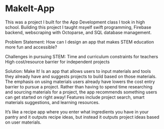 # MakeIt-App
This was a project I built for the App Development class I took in high school. Building this project I taught msyelf swift programming, Firebase backend, webscraping with Octoparse, and SQL database management. 

Problem Statement: How can I design an app that makes STEM education more fun and accessible?

Challenges in pursuing STEM:
Time and curriculum constraints for teachers
High cost/resource barrier for independent projects

Solution: Make It! Is an app that allows users to input materials and tools they already have and suggests projects to build based on those materials. The emphasis on using materials users already have lowers the cost entry barrier to pursue a project. Rather than having to spend time researching and sourcing materials for a project, the app recommends something users can get started on right away! Features include project search, smart materials suggestions, and learning resources.


It’s like a recipe app where you enter what ingredients you have in your pantry and it outputs recipe ideas, but instead it outputs project ideas based on user materials.
